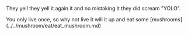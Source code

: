 They yell they yell it again it and no mistaking it they did scream "YOLO".

You only live once, so why not live it will it up and eat some [mushrooms] (../../mushroom/eat/eat_mushroom.md)
